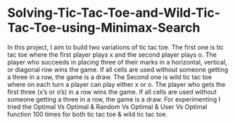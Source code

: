 # Solving-Tic-Tac-Toe-and-Wild-Tic-Tac-Toe-using-Minimax-Search
In this project, I aim to build two variations of tic tac toe. 
The first one is tic tac toe where the first player plays x and the second player plays o. The player who succeeds in placing three of their marks in a horizontal, vertical, or diagonal row wins the game. If all cells are used without someone getting a three in a row, the game is a draw. 
The Second one is wild tic tac toe where on each turn a player can play either x or o. The player who gets the first three (x’s or o’s) in a row wins the game. If all cells are used without someone getting a three in a row, the game is a draw.
For experimenting I tried the Optimal Vs Optimal & Random Vs Optimal & User Vs Optimal function 100 times for both tic tac toe & wild tic tac toe.
